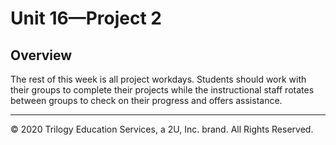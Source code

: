 # Unit 16—Project 2

## Overview

The rest of this week is all project workdays. Students should work with their groups to complete their projects while the instructional staff rotates between groups to check on their progress and offers assistance.

---

© 2020 Trilogy Education Services, a 2U, Inc. brand. All Rights Reserved.
